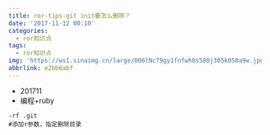 ```yaml
---
title: ror-tips-git init要怎么删除？
date: '2017-11-12 00:10'
categories:
  - ror知识点
tags:
  - ror知识点
img: 'https://ws1.sinaimg.cn/large/006tNc79gy1fnfwh0s580j305k050a9w.jpg'
abbrlink: e2bb6abf
---
```


* 201711
* 编程+ruby



```
-rf .git 
#添加r参数，指定删除目录
```

